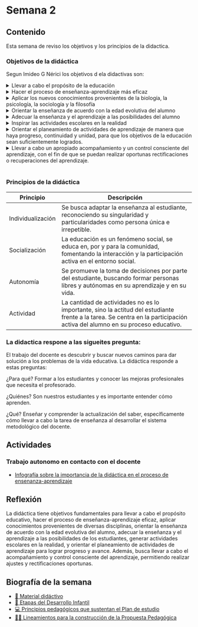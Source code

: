 # Semana 2

## Contenido
Esta semana de reviso los objetivos y los principios de la didactica.

### Objetivos de la didáctica

Segun Imideo G Nérici los objetivos d ela didactivas son:

<details>
  <summary>Llevar a cabo el propósito de la educación</summary>

La didáctica busca cumplir con los objetivos y propósitos de la educación donde los estudiantes adquieran: conocimientos, habilidades y valores.
</details>

<details>
  <summary>Hacer el proceso de enseñanza-aprendizaje más eficaz</summary>

La didáctica se enfoca en utilizar métodos y estrategias efectivas que mejoren el proceso de enseñanza y aprendizaje, con el fin se alcancen los resultados esperados.
</details>

<details>
  <summary>Aplicar los nuevos conocimientos provenientes de la biología, la psicología, la sociología y la filosofía</summary>

La didáctica usa los avances salientes de diferentes disciplinas, para fundamentar y actualizar los procesos educativos.
</details>

<details>
  <summary>Orientar la enseñanza de acuerdo con la edad evolutiva del alumno</summary>

La didáctica las etapas de desarrollo de los estudiantes, utilizando enfoques pedagógicos y contenidos apropiados para cada etapa.
</details>

<details>
  <summary>Adecuar la enseñanza y el aprendizaje a las posibilidades del alumno</summary>

La didáctica se adapta a las capacidades, intereses y necesidades individuales de los estudiantes.
</details>

<details>
  <summary>Inspirar las actividades escolares en la realidad</summary>

La didáctica busca que las actividades escolares estén relacionadas con la realidad y el entorno de los estudiantes.
</details>

<details>
  <summary>Orientar el planeamiento de actividades de aprendizaje de manera que haya progreso, continuidad y unidad, para que los objetivos de la educación sean suficientemente logrados.</summary>
  
La didáctica busca orientar el diseño de actividades de aprendizaje con el fin de alcanzar los objetivos educativos.
</details>

<details>
  <summary>Llevar a cabo un apropiado acompañamiento y un control consciente del aprendizaje, con el fin de que se puedan realizar oportunas rectificaciones o recuperaciones del aprendizaje.</summary>
  
La didáctica se encarga del acompañamiento y control del proceso de aprendizaje, permitiendo realizar ajustes de forma oportuna.
</details>

<br>

### Principios de la didáctica

| Principio | Descripción |
|---|---|
| Individualización | Se busca adaptar la enseñanza al estudiante, reconociendo su singularidad y particularidades como persona única e irrepetible. |
| Socialización | La educación es un fenómeno social, se educa en, por y para la comunidad, fomentando la interacción y la participación activa en el entorno social. |
| Autonomía | Se promueve la toma de decisiones por parte del estudiante, buscando formar personas libres y autónomas en su aprendizaje y en su vida. |
| Actividad | La cantidad de actividades no es lo importante, sino la actitud del estudiante frente a la tarea. Se centra en la participación activa del alumno en su proceso educativo. |


### La didactica respone a las sigueites pregunta:
El trabajo del docente es descubrir y buscar nuevos caminos para dar solución a los problemas de la vida educativa.
La didáctica responde a estas preguntas:

¿Para qué?
Formar a los estudiantes y conocer las mejoras profesionales que necesita el profesorado.

¿Quiénes?
Son nuestros estudiantes y es importante entender cómo aprenden.

¿Qué?
Enseñar y comprender la actualización del saber, específicamente cómo llevar a cabo la tarea de enseñanza al desarrollar el sistema metodológico del docente.



## Actividades

### Trabajo autonomo en contacto con el docente
- [Infografía sobre la importancia de la didáctica en el proceso de ensenanza-aprendizaje](https://infogram.com/trabajo-autonomo-1-1h8n6m3zp5oej4x?live)

## Reflexión
La didáctica tiene objetivos fundamentales para llevar a cabo el propósito educativo, hacer el proceso de enseñanza-aprendizaje eficaz, aplicar conocimientos provenientes de diversas disciplinas, orientar la enseñanza de acuerdo con la edad evolutiva del alumno, adecuar la enseñanza y el aprendizaje a las posibilidades de los estudiantes, generar actividades escolares en la realidad, y orientar el planeamiento de actividades de aprendizaje para lograr progreso y avance. Además, busca llevar a cabo el acompañamiento y control consciente del aprendizaje, permitiendo realizar ajustes y rectificaciones oportunas.

## Biografía de la semana

- [📗 Material didáctivo](https://www.calameo.com/read/006795831a698a50dc16a?page=1)
- [👶 Etapas del Desarrollo Infantil](http://www.oas.org/udse/dit2/que-es/etapas.aspx)
- [💻 Principios pedagógicos que sustentan el Plan de estudio](https://nivelacionplandeestudio2011.wordpress.com/caracteristicas/principios-pedagogicos-que-sustentan-el-plan-de-estudio/#:~:text=Los%20principios%20pedag%C3%B3gicos%20son%20condiciones,mejora%20de%20la%20calidad%20educativa.)
- [👨‍🏫 Lineamientos para la construcción de la Propuesta Pedagógica](https://educacion.gob.ec/wp-content/uploads/downloads/2019/06/Propuesta-Pedagogica.pdf)
